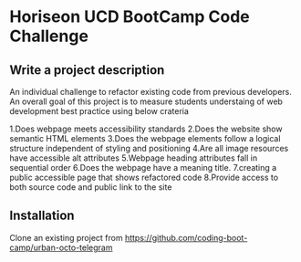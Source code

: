 # Horiseon UCD BootCamp Code Challenge
## Write a project description
An individual challenge to refactor existing code from previous developers.
An overall goal of this project is to measure students understaing of web development best practice using below crateria

1.Does webpage meets accessibility standards
2.Does the website show semantic HTML elements
3.Does the webpage elements follow a logical structure independent of styling and positioning
4.Are all image resources have accessible alt attributes
5.Webpage heading attributes fall in sequential order
6.Does the webpage have a meaning title.
7.creating a public accessible page that shows refactored code
8.Provide access to both source code and public link to the site

## Installation
Clone an existing project from 
https://github.com/coding-boot-camp/urban-octo-telegram



